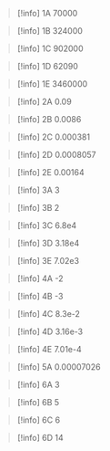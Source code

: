 >[!info] 1A
> 70000

>[!info] 1B
> 324000

>[!info] 1C
> 902000

>[!info] 1D
> 62090

>[!info] 1E
> 3460000



>[!info] 2A
> 0.09

>[!info] 2B
> 0.0086

>[!info] 2C
> 0.000381

>[!info] 2D
> 0.0008057

>[!info] 2E
> 0.00164



>[!info] 3A
> 3

>[!info] 3B
> 2

>[!info] 3C
> 6.8e4

>[!info] 3D
> 3.18e4

>[!info] 3E
> 7.02e3



>[!info] 4A
> -2

>[!info] 4B
> -3

>[!info] 4C
> 8.3e-2

>[!info] 4D
> 3.16e-3

>[!info] 4E
> 7.01e-4



>[!info] 5A
> 0.00007026



>[!info] 6A
> 3

>[!info] 6B
> 5

>[!info] 6C
> 6

>[!info] 6D
> 14